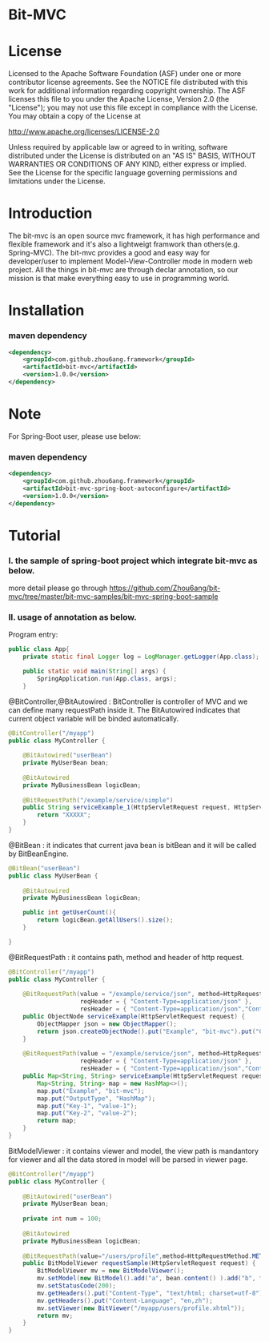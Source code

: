 Bit-MVC
=============

License
=======

Licensed to the Apache Software Foundation (ASF) under one
or more contributor license agreements. See the NOTICE file
distributed with this work for additional information
regarding copyright ownership. The ASF licenses this file
to you under the Apache License, Version 2.0 (the
"License"); you may not use this file except in compliance
with the License. You may obtain a copy of the License at

  http://www.apache.org/licenses/LICENSE-2.0

Unless required by applicable law or agreed to in writing,
software distributed under the License is distributed on an
"AS IS" BASIS, WITHOUT WARRANTIES OR CONDITIONS OF ANY
KIND, either express or implied. See the License for the
specific language governing permissions and limitations
under the License.

Introduction
============
The bit-mvc is an open source mvc framework, it has high 
performance and flexible framework and it's also a lightweigt 
framwork than others(e.g. Spring-MVC). The bit-mvc provides a good 
and easy way for developer/user to implement Model-View-Controller 
mode in modern web project. All the things in bit-mvc are through
declar annotation, so our mission is that make everything easy 
to use in programming world.

Installation
============
### maven dependency
```xml
<dependency>
    <groupId>com.github.zhou6ang.framework</groupId>
    <artifactId>bit-mvc</artifactId>
    <version>1.0.0</version>
</dependency>
```

Note
=========
For Spring-Boot user, please use below:
### maven dependency
```xml
<dependency>
    <groupId>com.github.zhou6ang.framework</groupId>
    <artifactId>bit-mvc-spring-boot-autoconfigure</artifactId>
    <version>1.0.0</version>
</dependency>
```


Tutorial
=========
### I. the sample of spring-boot project which integrate bit-mvc as below.

more detail please go through https://github.com/Zhou6ang/bit-mvc/tree/master/bit-mvc-samples/bit-mvc-spring-boot-sample

### II. usage of annotation as below.

Program entry:
```java
public class App{
	private static final Logger log = LogManager.getLogger(App.class);

	public static void main(String[] args) {
		SpringApplication.run(App.class, args);
	}
```

@BitController,@BitAutowired : BitController is controller of MVC and we can define many requestPath inside it. The BitAutowired indicates that current object variable will be binded automatically.
```java
@BitController("/myapp")
public class MyController {
	
	@BitAutowired("userBean")
	private MyUserBean bean;
	
	@BitAutowired
	private MyBusinessBean logicBean;
	
	@BitRequestPath("/example/service/simple")
	public String serviceExample_1(HttpServletRequest request, HttpServletResponse response) {
		return "XXXXX";
	}
}
```


@BitBean : it indicates that current java bean is bitBean and it will be called by BitBeanEngine.
```java
@BitBean("userBean")
public class MyUserBean {
	
	@BitAutowired
	private MyBusinessBean logicBean;

	public int getUserCount(){
		return logicBean.getAllUsers().size();
	}

}
```

@BitRequestPath : it contains path, method and header of http request.
```java
@BitController("/myapp")
public class MyController {
	
	@BitRequestPath(value = "/example/service/json", method=HttpRequestMethod.METHOD_GET,
					reqHeader = { "Content-Type=application/json" }, 
					resHeader = { "Content-Type=application/json","Content-Language=en,zh" })
	public ObjectNode serviceExample(HttpServletRequest request) {
		ObjectMapper json = new ObjectMapper();
		return json.createObjectNode().put("Example", "bit-mvc").put("Content", "Hello BitMVC").put("Info", "others.");
	}
	
	@BitRequestPath(value = "/example/service/json", method=HttpRequestMethod.METHOD_POST,
					reqHeader = { "Content-Type=application/json" }, 
					resHeader = { "Content-Type=application/json","Content-Language=en,zh" })
	public Map<String, String> serviceExample(HttpServletRequest request, HttpServletResponse response) {
		Map<String, String> map = new HashMap<>();
		map.put("Example", "bit-mvc");
		map.put("OutputType", "HashMap");
		map.put("Key-1", "value-1");
		map.put("Key-2", "value-2");
		return map;
	}
}
```

BitModelViewer : it contains viewer and model, the view path is mandantory for viewer and all the data stored in model will be parsed in viewer page.
```java
@BitController("/myapp")
public class MyController {
	
	@BitAutowired("userBean")
	private MyUserBean bean;
	
	private int num = 100;
	
	@BitAutowired
	private MyBusinessBean logicBean;
	
	@BitRequestPath(value="/users/profile",method=HttpRequestMethod.METHOD_GET)
	public BitModelViewer requestSample(HttpServletRequest request) {
		BitModelViewer mv = new BitModelViewer();
		mv.setModel(new BitModel().add("a", bean.content() ).add("b", function(num,logicBean.getCount())).add("list", bean.getRank()));
		mv.setStatusCode(200);
		mv.getHeaders().put("Content-Type", "text/html; charset=utf-8");
		mv.getHeaders().put("Content-Language", "en,zh");
		mv.setViewer(new BitViewer("/myapp/users/profile.xhtml"));
		return mv;
	}
}
```
